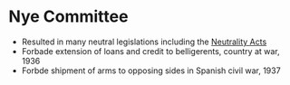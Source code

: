 # Nye Committee
- Resulted in many neutral legislations including the [Neutrality Acts](../policies/neutrality_act.md)
- Forbade extension of loans and credit to belligerents, country at war, 1936
- Forbde shipment of arms to opposing sides in Spanish civil war, 1937
